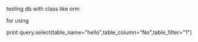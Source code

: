 testing db with class like orm

for using

print query.select(table_name="hello",table_column="No",table_filter="1")
